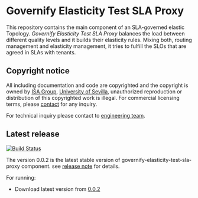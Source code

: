 # Governify Elasticity Test SLA Proxy

This repository contains the main component of an SLA-governed elastic Topology. *Governify Elasticity Test SLA Proxy* balances the load
between different quality levels and it builds their elasticity rules. Mixing both, routing management and elasticity management, it tries to fulfill the SLOs that are agreed in SLAs with tenants.

## Copyright notice

All including documentation and code are copyrighted and the copyright is owned by [ISA Group](http://www.isa.us.es), 
[University of Sevilla](http://www.us.es), unauthorized reproduction or distribution of this copyrighted work is illegal.
For commercial licensing terms, please [contact](./extra/contact.md) for any inquiry.

For technical inquiry please contact to [engineering team](./extra/about.md).

## Latest release

[![Build Status](https://travis-ci.org/isa-group/governify-elasticity-test-sla-proxy.svg?branch=master)](https://travis-ci.org/http://github.com/isa-group/governify-elasticity-test-sla-proxy)

The version 0.0.2 is the latest stable version of governify-elasticity-test-sla-proxy component.
see [release note](http://github.com/isa-group/governify-elasticity-test-sla-proxy/releases/tag/0.0.2) for details.

For running:

- Download latest version from [0.0.2](http://github.com/isa-group/governify-elasticity-test-sla-proxy/releases/tag/0.0.2)